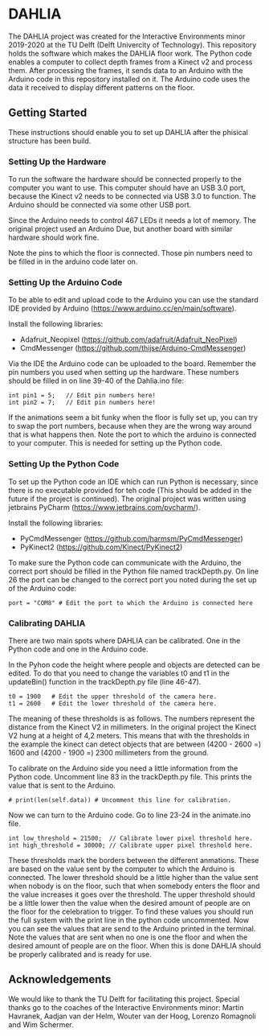 # DAHLIA
The DAHLIA project was created for the Interactive Environments minor 2019-2020 at the TU Delft (Delft Univercity of Technology). This repository holds the software which makes  the DAHLIA floor work. The Python code enables a computer to collect depth frames from a Kinect v2 and process them. After processing the frames, it sends data to an Arduino with the Arduino code in this repository installed on it. The Arduino code uses the data it received to display different patterns on the floor.

## Getting Started
These instructions should enable you to set up DAHLIA after the phisical structure has been build. 

### Setting Up the Hardware
To run the software the hardware should be connected properly to the computer you want to use. This computer should have an USB 3.0 port, because the Kinect v2 needs to be connected via USB 3.0 to function. The Arduino should be connected via some other USB port. 

Since the Arduino needs to control 467 LEDs it needs a lot of memory. The original project used an Arduino Due, but another board with similar hardware should work fine. 

Note the pins to which the floor is connected. Those pin numbers need to be filled in in the arduino code later on.

### Setting Up the Arduino Code
To be able to edit and upload code to the Arduino you can use the standard IDE provided by Arduino (https://www.arduino.cc/en/main/software).

Install the following libraries: 

- Adafruit_Neopixel (https://github.com/adafruit/Adafruit_NeoPixel)
- CmdMessenger (https://github.com/thijse/Arduino-CmdMessenger)

Via the IDE the Arduino code can be uploaded to the board. Remember the pin numbers you used when setting up the hardware. These numbers should be filled in on line 39-40 of the Dahlia.ino file:

~~~
int pin1 = 5;   // Edit pin numbers here!
int pin2 = 7;   // Edit pin numbers here!
~~~

If the animations seem a bit funky when the floor is fully set up, you can try to swap the port numbers, because when they are the wrong way around that is what happens then.
Note the port to which the arduino is connected to your computer. This is needed for setting up the Python code.

### Setting Up the Python Code
To set up the Python code an IDE which can run Python is necessary, since there is no executable provided for teh code (This should be added in the future if the project is continued). The original project was written using jetbrains PyCharm (https://www.jetbrains.com/pycharm/). 

Install the following libraries:

- PyCmdMessenger (https://github.com/harmsm/PyCmdMessenger)
- PyKinect2 (https://github.com/Kinect/PyKinect2)

To make sure the Python code can communicate with the Arduino, the correct port should be filled in the Python file named trackDepth.py. On line 26 the port can be changed to the correct port you noted during the set up of the Arduino code:

~~~
port = "COM8" # Edit the port to which the Arduino is connected here
~~~

### Calibrating DAHLIA
There are two main spots where DAHLIA can be calibrated. One in the Python code and one in the Arduino code. 

In the Pyhon code the height where people and objects are detected can be edited. To do that you need to change the variables t0 and t1 in the updateBin() function in the trackDepth.py file (line 46-47). 

~~~
t0 = 1900   # Edit the upper threshold of the camera here.
t1 = 2600   # Edit the lower threshold of the camera here.
~~~

The meaning of these thresholds is as follows. The numbers represent the distance from the Kinect V2 in millimeters. In the original project the Kinect V2 hung at a height of 4,2 meters. This means that with the thresholds in the example the kinect can detect objects that are between (4200 - 2600 =) 1600 and (4200 - 1900 =) 2300 millimeters from the ground. 

To calibrate on the Arduino side you need a little information from the Python code. Uncomment line 83 in the trackDepth.py file. This prints the value that is sent to the Arduino.

~~~
# print(len(self.data)) # Uncomment this line for calibration.
~~~

Now we can turn to the Arduino code. Go to line 23-24 in the animate.ino file.

~~~
int low_threshold = 21500;  // Calibrate lower pixel threshold here.
int high_threshold = 30000; // Calibrate upper pixel threshold here.
~~~

These thresholds mark the borders between the different anmations. These are based on the value sent by the computer to which the Arduino is connected. The lower threshold should be a little higher than the value sent when nobody is on the floor, such that when somebody enters the floor and the value increases it goes over the threshold. The upper threshold should be a little lower then the value when the desired amount of people are on the floor for the celebration to trigger. To find these values you should run the full system with the print line in the python code uncommented. Now you can see the values that are send to the Arduino printed in the terminal. Note the values that are sent when no one is one the floor and when the desired amount of people are on the floor.
When this is done DAHLIA should be properly calibrated and is ready for use.

## Acknowledgements
We would like to thank the TU Delft for facilitating this project. Special thanks go to the coaches of the Interactive Environments minor:  Martin Havranek, Aadjan van der Helm, Wouter van der Hoog, Lorenzo Romagnoli and Wim Schermer. 



















